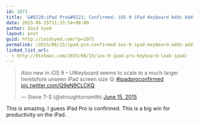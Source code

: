 ```yaml
---
id: 1071
title: '&#8220;iPad Pro&#8221; Confirmed: iOS 9 iPad Keyboard Adds Additional Keys and Symbols at Bigger Screen Resolutions'
date: 2015-06-15T11:33:54+00:00
author: Zaid Syed
layout: post
guid: http://zaidsyed.com/?p=1071
permalink: /2015/06/15/ipad-pro-confirmed-ios-9-ipad-keyboard-adds-additional-keys-and-symbols-at-bigger-screen-resolutions/
linked_list_url:
  - http://9to5mac.com/2015/06/15/ios-9-ipad-pro-keyboard-leak-ipad/
---
```

<blockquote class="twitter-tweet" lang="en">
  <p lang="en" dir="ltr">
    Also new in iOS 9 &#8211; UIKeyboard seems to scale to a much larger heretofore unseen iPad screen size &#x1f61b; <a href="https://twitter.com/hashtag/ipadproconfirmed?src=hash">#ipadproconfirmed</a> <a href="http://t.co/Q9eN9CLCKQ">pic.twitter.com/Q9eN9CLCKQ</a>
  </p>
  
  <p>
    &mdash; Steve T-S (@stroughtonsmith) <a href="https://twitter.com/stroughtonsmith/status/610395503898034176">June 15, 2015</a>
  </p>
</blockquote>


  
This is amazing. I guess iPad Pro is confirmed. This is a big win for productivity on the iPad.